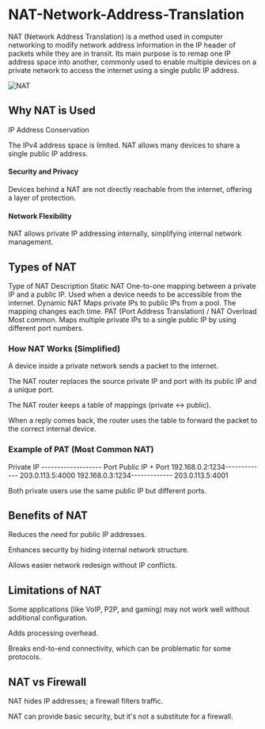 # NAT-Network-Address-Translation

NAT (Network Address Translation) is a method used in computer networking to modify network address information in the IP header of packets while they are in transit. Its main purpose is to remap one IP address space into another, commonly used to enable multiple devices on a private network to access the internet using a single public IP address.


![NAT](https://whatismyipaddress.com/wp-content/uploads/nat.png)

## Why NAT is Used
IP Address Conservation

The IPv4 address space is limited. NAT allows many devices to share a single public IP address.

#### Security and Privacy

Devices behind a NAT are not directly reachable from the internet, offering a layer of protection.

#### Network Flexibility

NAT allows private IP addressing internally, simplifying internal network management.

## Types of NAT
Type of NAT	Description
Static NAT	One-to-one mapping between a private IP and a public IP. Used when a device needs to be accessible from the internet.
Dynamic NAT	Maps private IPs to public IPs from a pool. The mapping changes each time.
PAT (Port Address Translation) / NAT Overload	Most common. Maps multiple private IPs to a single public IP by using different port numbers.

### How NAT Works (Simplified)
A device inside a private network sends a packet to the internet.

The NAT router replaces the source private IP and port with its public IP and a unique port.

The NAT router keeps a table of mappings (private ↔ public).

When a reply comes back, the router uses the table to forward the packet to the correct internal device.

### Example of PAT (Most Common NAT)
Private IP ------------------- Port	Public IP + Port
192.168.0.2:1234-------------	203.0.113.5:4000
192.168.0.3:1234-------------	203.0.113.5:4001

Both private users use the same public IP but different ports.

## Benefits of NAT
Reduces the need for public IP addresses.

Enhances security by hiding internal network structure.

Allows easier network redesign without IP conflicts.

## Limitations of NAT
Some applications (like VoIP, P2P, and gaming) may not work well without additional configuration.

Adds processing overhead.

Breaks end-to-end connectivity, which can be problematic for some protocols.

## NAT vs Firewall
NAT hides IP addresses; a firewall filters traffic.

NAT can provide basic security, but it's not a substitute for a firewall.
